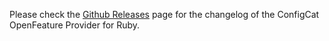 Please check the [Github Releases](https://github.com/configcat/openfeature-ruby/releases) page for the changelog of the ConfigCat OpenFeature Provider for Ruby.
